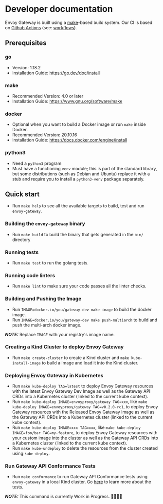 # Developer documentation

Envoy Gateway is built using a [make][make]-based build system. Our CI is based on [Github Actions][gha]
(see: [workflows](.github/workflows)).

## Prerequisites

### go
* Version: 1.18.2
* Installation Guide: https://go.dev/doc/install

### make
* Recommended Version: 4.0 or later
* Installation Guide: https://www.gnu.org/software/make

### docker
* Optional when you want to build a Docker image or run `make` inside Docker.
* Recommended Version: 20.10.16
* Installation Guide: https://docs.docker.com/engine/install

### python3
* Need a `python3` program
* Must have a functioning `venv` module; this is part of the standard
  library, but some distributions (such as Debian and Ubuntu) replace
  it with a stub and require you to install a `python3-venv` package
  separately.

## Quick start
* Run `make help` to see all the available targets to build, test and run `envoy-gateway`.

### Building the `envoy-gateway` binary
* Run `make build` to build the binary that gets generated in the `bin/` directory

### Running tests
* Run `make test` to run the golang tests.

### Running code linters
* Run `make lint` to make sure your code passes all the linter checks.

### Building and Pushing the Image
* Run `IMAGE=docker.io/you/gateway-dev make image` to build the docker image.
* Run `IMAGE=docker.io/you/gateway-dev make push-multiarch` to build and push the multi-arch docker image.

**_NOTE:_**  Replace `IMAGE` with your registry's image name.

### Creating a Kind Cluster to deploy Envoy Gateway
* Run `make create-cluster` to create a Kind cluster and `make kube-install-image` to build a image and load
it into the Kind cluster.

### Deploying Envoy Gateway in Kubernetes
* Run `make kube-deploy TAG=latest` to deploy Envoy Gateway resources with the latest Envoy Gateway Dev Image
as well as the Gateway API CRDs into a Kubernetes cluster (linked to the current kube context).
* Run `make kube-deploy IMAGE=envoyproxy/gateway TAG=xxx`, like `make kube-deploy IMAGE=envoyproxy/gateway TAG=v0.2.0-rc1`, 
to deploy Envoy Gateway resources with the Released Envoy Gateway Image 
as well as the Gateway API CRDs into a Kubernetes cluster (linked to the current kube context).
* Run `make kube-deploy IMAGE=xxx TAG=xxx`, like `make kube-deploy IMAGE=foo/bar TAG=my-feature`, 
to deploy Envoy Gateway resources with your custom image into the cluster 
as well as the Gateway API CRDs into a Kubernetes cluster (linked to the current kube context).
* Run `make kube-undeploy` to delete the resources from the cluster created using `kube-deploy`.


### Run Gateway API Conformance Tests
* Run `make conformance` to run Gateway API Conformance tests using `envoy-gateway` in a
local Kind cluster. Go [here](https://gateway-api.sigs.k8s.io/concepts/conformance/) to learn
more about the tests.

**_NOTE:_**  This command is currently Work in Progress. :construction::construction::construction::construction:

[make]: https://www.gnu.org/software/make/
[gha]: https://docs.github.com/en/actions
